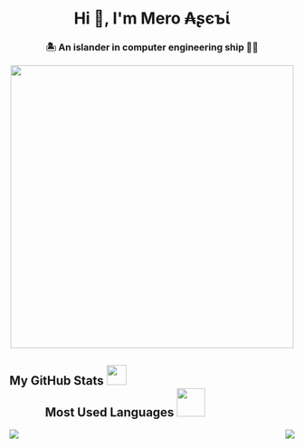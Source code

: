 <h1 align="center">Hi 👋, I'm Mero ₳ʂєъί</h1>
<h3 align="center">🏝️ An islander in computer engineering ship 🚣🏼</h3>

<p align="center"><a href="https://open.spotify.com/user/3o3yagerlijobkuz7nbj9evnk"><img src="https://spotify-status-kappa.vercel.app/api/run-spotify-status" width="500"></a></p>

<h2 >My GitHub Stats <img src='https://media1.giphy.com/media/du3J3cXyzhj75IOgvA/giphy.gif?cid=ecf05e47x2g034i9pzwtzzsd3xgg2w9nr94t4tflbbgo3008&rid=giphy.gif' width='35px'>ㅤㅤㅤㅤㅤㅤㅤㅤㅤㅤㅤㅤㅤㅤㅤㅤㅤㅤ&#9;&#9;&#9;Most Used Languages <img src='https://i.pinimg.com/originals/e4/26/70/e426702edf874b181aced1e2fa5c6cde.gif' width='50px'></h2>
<p><img align="left" src="https://github-readme-stats.vercel.app/api?username=ussnllmn&show_icons=true&theme=dark&locale=en"></p>
<p><img align="right" src="https://github-readme-stats.vercel.app/api/top-langs?username=ussnllmn&show_icons=true&theme=dark&locale=en&layout=compact"></p>
